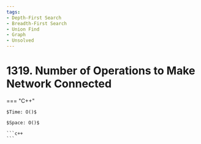 ```yaml
---
tags:
- Depth-First Search
- Breadth-First Search
- Union Find
- Graph
- Unsolved
---
```



# 1319. Number of Operations to Make Network Connected

=== "C++"

    $Time: O()$

    $Space: O()$

    ```c++
    ```